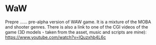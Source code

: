 # WaW
Prepre ...... pre-alpha version of WAW game. It is a mixture of the MOBA and shooter genres. There is also a link to one of the CGI videos of the game (3D models - taken from the asset, music and scripts are mine): https://www.youtube.com/watch?v=lQuzxhb4L6c
